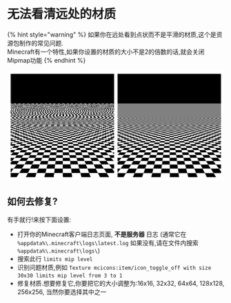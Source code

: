 # 无法看清远处的材质

{% hint style="warning" %}
如果你在远处看到点状而不是平滑的材质,这个是资源包制作的常见问题.  
Minecraft有一个特性,如果你设置的材质的大小不是2的倍数的话,就会关闭Mipmap功能
{% endhint %}

![&#x5DE6;&#x8FB9;:&#x65E0;mipmap &#x53F3;&#x8FB9;:&#x6709;mipmap](../.gitbook/assets/image%20%2819%29.png)

## **如何去修复?**

有手就行!来按下面设置:

* 打开你的Minecraft客户端日志页面, **不是服务器** 日志 \(通常它在 `%appdata%\.minecraft\logs\latest.log` 如果没有,请在文件内搜索 `%appdata%\.minecraft\logs\`\)
* 搜索此行 `limits mip level`
* 识别问题材质,例如 `Texture mcicons:item/icon_toggle_off with size 30x30 limits mip level from 3 to 1`
* 修复材质.想要修复它,你要把它的大小调整为:16x16, 32x32, 64x64, 128x128, 256x256, 当然你要选择其中之一

